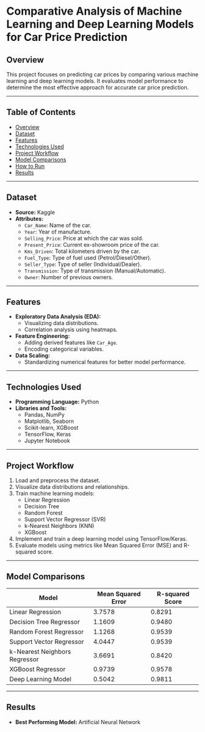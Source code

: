 # Comparative Analysis of Machine Learning and Deep Learning Models for Car Price Prediction

## Overview
This project focuses on predicting car prices by comparing various machine learning and deep learning models. It evaluates model performance to determine the most effective approach for accurate car price prediction.

---

## Table of Contents
- [Overview](#overview)
- [Dataset](#dataset)
- [Features](#features)
- [Technologies Used](#technologies-used)
- [Project Workflow](#project-workflow)
- [Model Comparisons](#model-comparisons)
- [How to Run](#how-to-run)
- [Results](#results)

---

## Dataset
- **Source:** Kaggle
- **Attributes:**
  - `Car_Name`: Name of the car.
  - `Year`: Year of manufacture.
  - `Selling_Price`: Price at which the car was sold.
  - `Present_Price`: Current ex-showroom price of the car.
  - `Kms_Driven`: Total kilometers driven by the car.
  - `Fuel_Type`: Type of fuel used (Petrol/Diesel/Other).
  - `Seller_Type`: Type of seller (Individual/Dealer).
  - `Transmission`: Type of transmission (Manual/Automatic).
  - `Owner`: Number of previous owners.

---

## Features
- **Exploratory Data Analysis (EDA):**
  - Visualizing data distributions.
  - Correlation analysis using heatmaps.
- **Feature Engineering:**
  - Adding derived features like `Car_Age`.
  - Encoding categorical variables.
- **Data Scaling:**
  - Standardizing numerical features for better model performance.

---

## Technologies Used
- **Programming Language:** Python
- **Libraries and Tools:**
  - Pandas, NumPy
  - Matplotlib, Seaborn
  - Scikit-learn, XGBoost
  - TensorFlow, Keras
  - Jupyter Notebook

---

## Project Workflow
1. Load and preprocess the dataset.
2. Visualize data distributions and relationships.
3. Train machine learning models:
   - Linear Regression
   - Decision Tree
   - Random Forest
   - Support Vector Regressor (SVR)
   - k-Nearest Neighbors (KNN)
   - XGBoost
4. Implement and train a deep learning model using TensorFlow/Keras.
5. Evaluate models using metrics like Mean Squared Error (MSE) and R-squared score.

---

## Model Comparisons
| Model                        | Mean Squared Error | R-squared Score |
|------------------------------|--------------------|-----------------|
| Linear Regression            | 3.7578             | 0.8291          |
| Decision Tree Regressor      | 1.1609             | 0.9480          |
| Random Forest Regressor      | 1.1268             | 0.9539          |
| Support Vector Regressor     | 4.0447             | 0.9539          |
| k-Nearest Neighbors Regressor| 3.6691             | 0.8420          |
| XGBoost Regressor            | 0.9739             | 0.9578          |
| Deep Learning Model          | 0.5042             | 0.9811          |

---


## Results
- **Best Performing Model:** Artificial Neural Network

